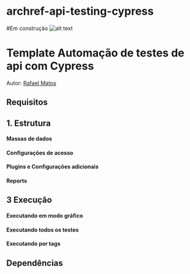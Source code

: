 # archref-api-testing-cypress
#Em construção ![alt text](cypress/support/icon_.jpeg?raw=true "Title")

# Template Automação de testes de api com Cypress


Autor: [Rafael Matos](rafaelmatosqa@gmail.com)

## Requisitos


## 1. Estrutura

####  Massas de dados

####  Configurações de acesso


####  Plugins e Configurações adicionais


####  Reports


## 3 Execução


#### Executando em modo gráfico



#### Executando todos os testes

####  Executando por tags

##  Dependências


